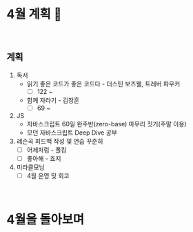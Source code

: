 # 4월 계획 🎁

<br/>

## 계획

1. 독서
   - 읽기 좋은 코드가 좋은 코드다  - 더스틴 보즈웰, 트레버 파우커
     - [ ] 122 ~
   - 함께 자라기 - 김창훈
     - [ ] 69 ~ 
3. JS
   - 자바스크립트 60일 완주반(zero-base) 마무리 짓기(주말 이용)
   - 모던 자바스크립트 Deep Dive 공부
4. 레슨곡 피드백 작성 및 연습 꾸준히
   - [ ] 어제처럼 - 폴킴
   - [ ] 좋아해 - 죠지
5. 미라클모닝
   - [ ] 4월 운영 및 회고

<br/>



# 4월을 돌아보며



